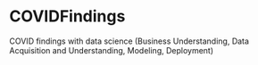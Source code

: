 # COVIDFindings
COVID findings with data science (Business Understanding, Data Acquisition and Understanding, Modeling, Deployment)
